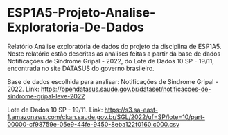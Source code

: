 # ESP1A5-Projeto-Analise-Exploratoria-De-Dados
Relatório Análise exploratória de dados do projeto da disciplina de ESP1A5. Neste relatório estão descritas as análises feitas a partir da base de dados Notificações de Síndrome Gripal - 2022, do Lote de Dados 10 SP - 19/11, encontrada no site DATASUS do governo brasileiro.

Base de dados escolhida para analisar: Notificações de Síndrome Gripal - 2022. Link: https://opendatasus.saude.gov.br/dataset/notificacoes-de-sindrome-gripal-leve-2022 

Lote de Dados 10 SP - 19/11. Link: https://s3.sa-east-1.amazonaws.com/ckan.saude.gov.br/SGL/2022/uf=SP/lote=10/part-00000-cf98759e-05e9-44fe-9450-8eba122f0160.c000.csv

